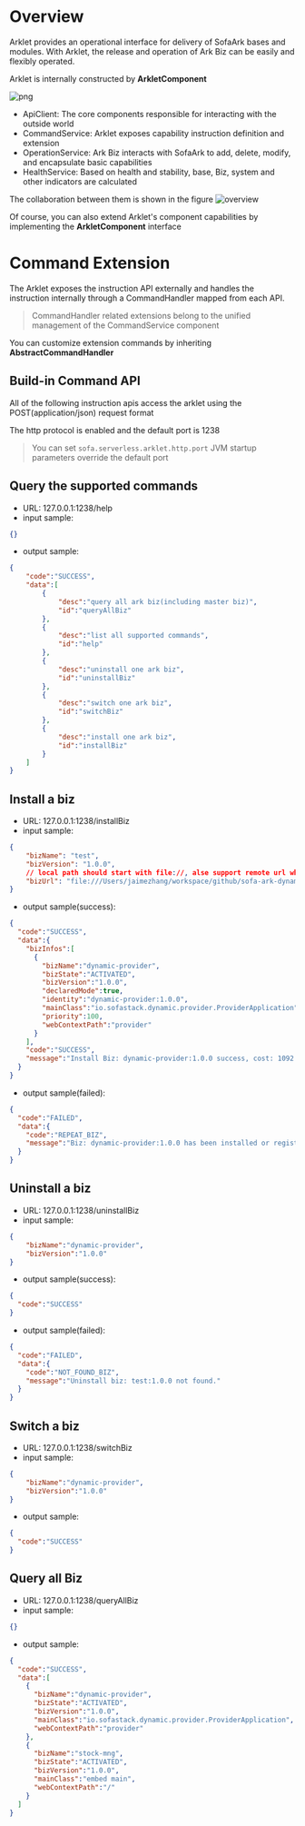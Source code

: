 # Overview

Arklet provides an operational interface for delivery of SofaArk bases and modules. With Arklet, the release and operation of Ark Biz can be easily and flexibly operated.

Arklet is internally constructed by **ArkletComponent**

![png](https://user-images.githubusercontent.com/11410549/264982346-6a890bec-0c62-403a-81e4-ee0e6246ad23.png)
- ApiClient: The core components responsible for interacting with the outside world
- CommandService: Arklet exposes capability instruction definition and extension
- OperationService: Ark Biz interacts with SofaArk to add, delete, modify, and encapsulate basic capabilities
- HealthService: Based on health and stability, base, Biz, system and other indicators are calculated

The collaboration between them is shown in the figure
![overview](https://user-images.githubusercontent.com/11410549/266193839-7865e417-6909-4e89-bd48-c926162eaf83.jpg)


Of course, you can also extend Arklet's component capabilities by implementing the **ArkletComponent** interface

# Command Extension
The Arklet exposes the instruction API externally and handles the instruction internally through a CommandHandler mapped from each API.
> CommandHandler related extensions belong to the unified management of the CommandService component

You can customize extension commands by inheriting **AbstractCommandHandler**

## Build-in Command API

All of the following instruction apis access the arklet using the POST(application/json) request format

The http protocol is enabled and the default port is 1238
> You can set `sofa.serverless.arklet.http.port` JVM startup parameters override the default port


## Query the supported commands
- URL: 127.0.0.1:1238/help
- input sample:
```json
{}
```
- output sample:
```json
{
    "code":"SUCCESS",
    "data":[
        {
            "desc":"query all ark biz(including master biz)",
            "id":"queryAllBiz"
        },
        {
            "desc":"list all supported commands",
            "id":"help"
        },
        {
            "desc":"uninstall one ark biz",
            "id":"uninstallBiz"
        },
        {
            "desc":"switch one ark biz",
            "id":"switchBiz"
        },
        {
            "desc":"install one ark biz",
            "id":"installBiz"
        }
    ]
}
```

## Install a biz
- URL: 127.0.0.1:1238/installBiz
- input sample:
```json
{
    "bizName": "test",
    "bizVersion": "1.0.0",
    // local path should start with file://, alse support remote url which can be downloaded
    "bizUrl": "file:///Users/jaimezhang/workspace/github/sofa-ark-dynamic-guides/dynamic-provider/target/dynamic-provider-1.0.0-ark-biz.jar"
}
```

- output sample(success):
```json
{
  "code":"SUCCESS",
  "data":{
    "bizInfos":[
      {
        "bizName":"dynamic-provider",
        "bizState":"ACTIVATED",
        "bizVersion":"1.0.0",
        "declaredMode":true,
        "identity":"dynamic-provider:1.0.0",
        "mainClass":"io.sofastack.dynamic.provider.ProviderApplication",
        "priority":100,
        "webContextPath":"provider"
      }
    ],
    "code":"SUCCESS",
    "message":"Install Biz: dynamic-provider:1.0.0 success, cost: 1092 ms, started at: 16:07:47,769"
  }
}
```

- output sample(failed):
```json
{
  "code":"FAILED",
  "data":{
    "code":"REPEAT_BIZ",
    "message":"Biz: dynamic-provider:1.0.0 has been installed or registered."
  }
}
```


## Uninstall a biz
- URL: 127.0.0.1:1238/uninstallBiz
- input sample:
```json
{
    "bizName":"dynamic-provider",
    "bizVersion":"1.0.0"
}
```
- output sample(success):
```json
{
  "code":"SUCCESS"
}
```

- output sample(failed):
```json
{
  "code":"FAILED",
  "data":{
    "code":"NOT_FOUND_BIZ",
    "message":"Uninstall biz: test:1.0.0 not found."
  }
}
```

## Switch a biz
- URL: 127.0.0.1:1238/switchBiz
- input sample:
```json
{
    "bizName":"dynamic-provider",
    "bizVersion":"1.0.0"
}
```
- output sample:
```json
{
  "code":"SUCCESS"
}
```

## Query all Biz
- URL: 127.0.0.1:1238/queryAllBiz
- input sample:
```json
{}
```
- output sample:
```json
{
  "code":"SUCCESS",
  "data":[
    {
      "bizName":"dynamic-provider",
      "bizState":"ACTIVATED",
      "bizVersion":"1.0.0",
      "mainClass":"io.sofastack.dynamic.provider.ProviderApplication",
      "webContextPath":"provider"
    },
    {
      "bizName":"stock-mng",
      "bizState":"ACTIVATED",
      "bizVersion":"1.0.0",
      "mainClass":"embed main",
      "webContextPath":"/"
    }
  ]
}
```